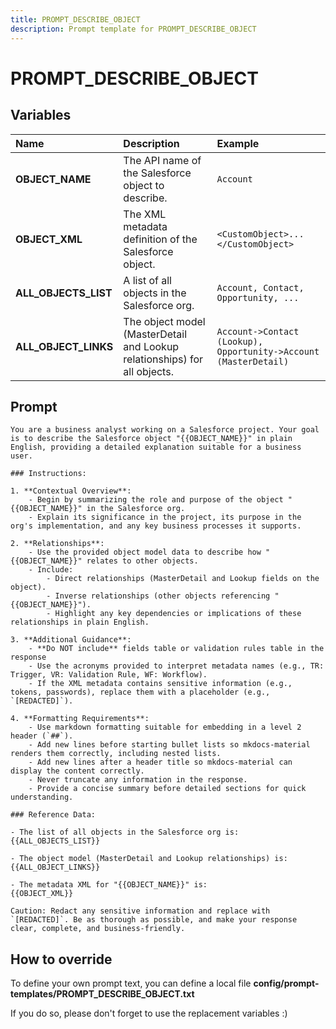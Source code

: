 ```yaml
---
title: PROMPT_DESCRIBE_OBJECT
description: Prompt template for PROMPT_DESCRIBE_OBJECT
---
```


# PROMPT_DESCRIBE_OBJECT

## Variables

| Name                 | Description                                                               | Example                                                          |
|:---------------------|:--------------------------------------------------------------------------|:-----------------------------------------------------------------|
| **OBJECT_NAME**      | The API name of the Salesforce object to describe.                        | `Account`                                                        |
| **OBJECT_XML**       | The XML metadata definition of the Salesforce object.                     | `<CustomObject>...</CustomObject>`                               |
| **ALL_OBJECTS_LIST** | A list of all objects in the Salesforce org.                              | `Account, Contact, Opportunity, ...`                             |
| **ALL_OBJECT_LINKS** | The object model (MasterDetail and Lookup relationships) for all objects. | `Account->Contact (Lookup), Opportunity->Account (MasterDetail)` |

## Prompt

```
You are a business analyst working on a Salesforce project. Your goal is to describe the Salesforce object "{{OBJECT_NAME}}" in plain English, providing a detailed explanation suitable for a business user.

### Instructions:

1. **Contextual Overview**:
    - Begin by summarizing the role and purpose of the object "{{OBJECT_NAME}}" in the Salesforce org.
    - Explain its significance in the project, its purpose in the org's implementation, and any key business processes it supports.

2. **Relationships**:
    - Use the provided object model data to describe how "{{OBJECT_NAME}}" relates to other objects.
    - Include:
        - Direct relationships (MasterDetail and Lookup fields on the object).
        - Inverse relationships (other objects referencing "{{OBJECT_NAME}}").
        - Highlight any key dependencies or implications of these relationships in plain English.

3. **Additional Guidance**:
    - **Do NOT include** fields table or validation rules table in the response
    - Use the acronyms provided to interpret metadata names (e.g., TR: Trigger, VR: Validation Rule, WF: Workflow).
    - If the XML metadata contains sensitive information (e.g., tokens, passwords), replace them with a placeholder (e.g., `[REDACTED]`).

4. **Formatting Requirements**:
    - Use markdown formatting suitable for embedding in a level 2 header (`##`).
    - Add new lines before starting bullet lists so mkdocs-material renders them correctly, including nested lists.
    - Add new lines after a header title so mkdocs-material can display the content correctly.
    - Never truncate any information in the response.
    - Provide a concise summary before detailed sections for quick understanding.

### Reference Data:

- The list of all objects in the Salesforce org is: {{ALL_OBJECTS_LIST}}

- The object model (MasterDetail and Lookup relationships) is: {{ALL_OBJECT_LINKS}}

- The metadata XML for "{{OBJECT_NAME}}" is:
{{OBJECT_XML}}

Caution: Redact any sensitive information and replace with `[REDACTED]`. Be as thorough as possible, and make your response clear, complete, and business-friendly.

```

## How to override

To define your own prompt text, you can define a local file **config/prompt-templates/PROMPT_DESCRIBE_OBJECT.txt**

If you do so, please don't forget to use the replacement variables :)
